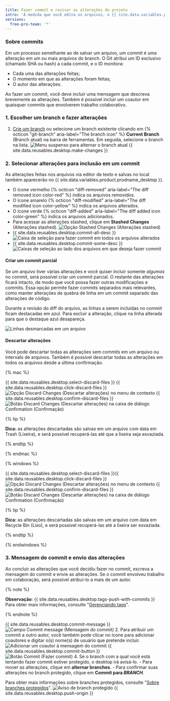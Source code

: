 ```yaml
---
title: Fazer commit e revisar as alterações do projeto
intro: 'À medida que você edita os arquivos, o {{ site.data.variables.product.prodname_desktop }} monitora todas as alterações feitas. É possível decidir como você pretende agrupar as alterações para criar commits relevantes.'
versions:
  free-pro-team: '*'
---
```


### Sobre commits

Em um processo semelhante ao de salvar um arquivo, um commit é uma alteração em um ou mais arquivos do branch. O Git atribui um ID exclusivo (chamado SHA ou hash) a cada commit, e o ID monitora:

- Cada uma das alterações feitas;
- O momento em que as alterações foram feitas;
- O autor das alterações.

Ao fazer um commit, você deve incluir uma mensagem que descreva brevemente as alterações. Também é possível incluir um coautor em quaisquer commits que envolverem trabalho colaborativo.

### 1. Escolher um branch e fazer alterações

1. [Crie um branch](/desktop/guides/contributing-to-projects/managing-branches) ou selecione um branch existente clicando em {% octicon "git-branch" aria-label="The branch icon" %} **Current Branch** (Branch atual) na barra de ferramentas. Em seguida, selecione o branch na lista. ![Menu suspenso para alternar o branch atual](/assets/images/help/desktop/click-branch-in-drop-down.png)
{{ site.data.reusables.desktop.make-changes }}

### 2. Selecionar alterações para inclusão em um commit

As alterações feitas nos arquivos via editor de texto e salvas no local também aparecerão no {{ site.data.variables.product.prodname_desktop }}.

* O ícone vermelho {% octicon "diff-removed" aria-label="The diff removed icon color-red" %} indica os arquivos removidos.
* O ícone amarelo {% octicon "diff-modified" aria-label="The diff modified icon color-yellow" %} indica os arquivos alterados.
* O ícone verde {% octicon "diff-added" aria-label="The diff added icon color-green" %} indica os arquivos adicionados.
* Para acessar as alterações stashed, clique em **Stashed Changes** (Alterações stashed). ![Opção Stashed Changes (Alterações stashed)](/assets/images/help/desktop/stashed-changes.png)
* {{ site.data.reusables.desktop.commit-all-desc }}
![Caixa de seleção para fazer commit em todos os arquivos alterados](/assets/images/help/desktop/commit-all.png)
* {{ site.data.reusables.desktop.commit-some-desc }}
![Caixas de seleção ao lado dos arquivos em que deseja fazer commit](/assets/images/help/desktop/commit-some.png)

#### Criar um commit parcial

Se um arquivo tiver várias alterações e você quiser incluir somente *algumas* no commit, será possível criar um commit parcial. O restante das alterações ficará intacto, de modo que você possa fazer outras modificações e commits. Essa opção permite fazer commits separados mais relevantes, como manter alterações de quebra de linha em um commit separado das alterações de código.

Durante a revisão do diff do arquivo, as linhas a serem incluídas no commit ficam destacadas em azul. Para excluir a alteração, clique na linha alterada para que o destaque azul desapareça.

![Linhas desmarcadas em um arquivo](/assets/images/help/desktop/partial-commit.png)

#### Descartar alterações

Você pode descartar todas as alterações sem commits em um arquivo ou intervalo de arquivos. Também é possível descartar todas as alterações em todos os arquivos desde a última confirmação.

{% mac %}

{{ site.data.reusables.desktop.select-discard-files }}
{{ site.data.reusables.desktop.click-discard-files }}
  ![Opção Discard Changes (Descartar alterações) no menu de contexto](/assets/images/help/desktop/discard-changes-mac.png)
{{ site.data.reusables.desktop.confirm-discard-files }}
  ![Botão Discard Changes (Descartar alterações) na caixa de diálogo Confirmation (Confirmação)](/assets/images/help/desktop/discard-changes-confirm-mac.png)

{% tip %}

**Dica:** as alterações descartadas são salvas em um arquivo com data em Trash (Lixeira), e será possível recuperá-las até que a lixeira seja esvaziada.

{% endtip %}

{% endmac %}

{% windows %}

{{ site.data.reusables.desktop.select-discard-files }}{{ site.data.reusables.desktop.click-discard-files }}
  ![Opção Discard Changes (Descartar alterações) no menu de contexto](/assets/images/help/desktop/discard-changes-win.png)
{{ site.data.reusables.desktop.confirm-discard-files }}
  ![Botão Discard Changes (Descartar alterações) na caixa de diálogo Confirmation (Confirmação)](/assets/images/help/desktop/discard-changes-confirm-win.png)

{% tip %}

**Dica:** as alterações descartadas são salvas em um arquivo com data em Recycle Bin (Lixo), e será possível recuperá-las até a lixeira ser esvaziada.

{% endtip %}

{% endwindows %}

### 3. Mensagem de commit e envio das alterações

Ao concluir as alterações que você decidiu fazer no commit, escreva a mensagem do commit e envie as alterações. Se o commit envolveu trabalho em colaboração, será possível atribuí-lo a mais de um autor.

{% note %}

**Observação**: {{ site.data.reusables.desktop.tags-push-with-commits }} Para obter mais informações, consulte "[Gerenciando tags](/desktop/contributing-to-projects/managing-tags)".

{% endnote %}

{{ site.data.reusables.desktop.commit-message }}
  ![Campo Commit message (Mensagem do commit)](/assets/images/help/desktop/commit-message.png)
2. Para atribuir um commit a outro autor, você também pode clicar no ícone para adicionar coautores e digitar o(s) nome(s) de usuário que pretende incluir. ![Adicionar um coautor à mensagem do commit](/assets/images/help/desktop/add-co-author-commit.png)
{{ site.data.reusables.desktop.commit-button }}
  ![Botão Commit (Fazer commit)](/assets/images/help/desktop/commit-button.png)
4. Se o branch com a qual você está tentando fazer commit estiver protegido, o desktop irá avisá-lo.
    - Para mover as alterações, clique em **alternar branches**.
    - Para confirmar suas alterações no branch protegido, clique em **Commit para _BRANCH_**.

  Para obter mais informações sobre branches protegidos, consulte "[Sobre branches protegidos](/github/administering-a-repository/about-protected-branches)". ![Aviso de branch protegido](/assets/images/help/desktop/protected-branch-warning.png)
{{ site.data.reusables.desktop.push-origin }}
